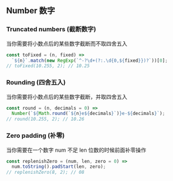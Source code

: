 ## Number 数字

### Truncated numbers (截断数字)

当你需要将小数点后的某些数字截断而不取四舍五入

```js
const toFixed = (n, fixed) =>
  `${n}`.match(new RegExp(`^-?\d+(?:.\d{0,${fixed}})?`))[0];
// toFixed(10.255, 2); // 10.25
```

### Rounding (四舍五入)

当你需要将小数点后的某些数字截断，并取四舍五入

```js
const round = (n, decimals = 0) =>
  Number(`${Math.round(`${n}e${decimals}`)}e-${decimals}`);
// round(10.255, 2); // 10.26
```

### Zero padding (补零)

当你需要在一个数字 num 不足 len 位数的时候前面补零操作

```js
const replenishZero = (num, len, zero = 0) =>
  num.toString().padStart(len, zero);
// replenishZero(8, 2); // 08
```
